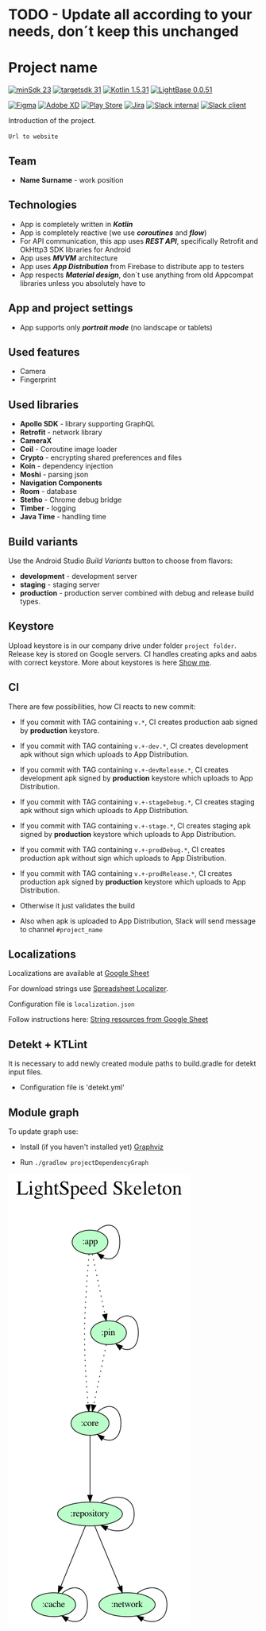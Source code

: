 # TODO - Update all according to your needs, don´t keep this unchanged

# Project name

[![minSdk 23](https://img.shields.io/badge/minSdk-23-brightgreen.svg)]()
[![targetsdk 31](https://img.shields.io/badge/targetSdk-31-brightgreen.svg)]()
[![Kotlin 1.5.31](https://img.shields.io/badge/Kotlin-1.5.31-brightgreen.svg)]()
[![LightBase 0.0.51](https://img.shields.io/badge/LightBase-0.0.51-brightgreen.svg)](https://gitlab.cleevio.cz/lightspeed/lightbase/-/packages)

[![Figma](https://img.shields.io/badge/Figma-%23F24E1E.svg?logo=figma&logoColor=white&label=design)](https://todo.cz)
[![Adobe XD](https://img.shields.io/badge/Adobe%20XD-EE6DF0?logo=Adobe%20XD&logoColor=white&label=design)](https://todo.cz)
[![Play Store](https://img.shields.io/badge/Google_Play-414141?logo=google-play&label=store&logoColor=white)](https://todo.cz)
[![Jira](https://img.shields.io/badge/jira-%230A0FFF.svg?logo=jira&logoColor=white&label=tasks)](https://todo.cz)
[![Slack internal](https://img.shields.io/badge/slack-internal-4A154B.svg?logo=slack)](https://todo.cz)
[![Slack client](https://img.shields.io/badge/slack-client-4A154B.svg?logo=slack)](https://todo.cz)

Introduction of the project.

`Url to website`

## Team

* **Name Surname** - work position

## Technologies

* App is completely written in ***Kotlin***
* App is completely reactive (we use ***coroutines*** and ***flow***)
* For API communication, this app uses ***REST API***, specifically Retrofit and OkHttp3 SDK libraries for Android
* App uses ***MVVM*** architecture
* App uses ***App Distribution*** from Firebase to distribute app to testers
* App respects ***Material design***, don´t use anything from old Appcompat libraries unless you absolutely have to

## App and project settings

* App supports only ***portrait mode*** (no landscape or tablets)

## Used features

* Camera
* Fingerprint

## Used libraries

* **Apollo SDK** - library supporting GraphQL
* **Retrofit** - network library
* **CameraX**
* **Coil** - Coroutine image loader
* **Crypto** - encrypting shared preferences and files
* **Koin** - dependency injection
* **Moshi** - parsing json
* **Navigation Components**
* **Room** - database
* **Stetho** - Chrome debug bridge
* **Timber** - logging
* **Java Time** - handling time

## Build variants

Use the Android Studio *Build Variants* button to choose from flavors:

* **development** - development server
* **staging** - staging server
* **production** - production server combined with debug and release build types.

## Keystore

Upload keystore is in our company drive under folder `project folder`. Release key is stored on Google servers. CI handles creating apks and aabs with correct keystore. More about keystores is
here [Show me](https://cleevio.atlassian.net/wiki/spaces/CLEEV/pages/479232005/Certs+hashes).

## CI

There are few possibilities, how CI reacts to new commit:

* If you commit with TAG containing `v.*`, CI creates production aab signed by **production** keystore.

* If you commit with TAG containing `v.+-dev.*`, CI creates development apk without sign which uploads to App Distribution.
* If you commit with TAG containing `v.+-devRelease.*`, CI creates development apk signed by **production** keystore which uploads to App Distribution.

* If you commit with TAG containing `v.+-stageDebug.*`, CI creates staging apk without sign which uploads to App Distribution.
* If you commit with TAG containing `v.+-stage.*`, CI creates staging apk signed by **production** keystore which uploads to App Distribution.

* If you commit with TAG containing `v.+-prodDebug.*`, CI creates production apk without sign which uploads to App Distribution.
* If you commit with TAG containing `v.+-prodRelease.*`, CI creates production apk signed by **production** keystore which uploads to App Distribution.

* Otherwise it just validates the build
* Also when apk is uploaded to App Distribution, Slack will send message to channel `#project_name`

## Localizations

Localizations are available at [Google Sheet](https://docs.google.com/spreadsheets/d/1w3jnLhyxuO0ImeOjl1ZsjpzmWhYkIcXA9st94jzBmNk/edit#gid=0)

For download strings use [Spreadsheet Localizer](https://plugins.jetbrains.com/plugin/11159-spreadsheet-localizer/).

Configuration file is `localization.json`

Follow instructions here: [String resources from Google Sheet](https://cleevio.atlassian.net/wiki/spaces/CLEEV/pages/1584267265/String+resources+from+Google+Sheet)

## Detekt + KTLint

It is necessary to add newly created module paths to build.gradle for detekt input files.

- Configuration file is 'detekt.yml'

## Module graph

To update graph use:

- Install (if you haven't installed yet) [Graphviz](https://graphviz.gitlab.io/download/)

- Run `./gradlew projectDependencyGraph`

![](gradle/dependency-graph/project.dot.png)
